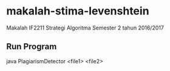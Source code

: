 # makalah-stima-levenshtein
Makalah IF2211 Strategi Algoritma Semester 2 tahun 2016/2017


## Run Program
java PlagiarismDetector \<file1> \<file2>

